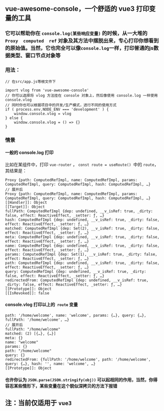 ## vue-awesome-console，一个舒适的 vue3 打印变量的工具
### 它可以帮助你在 ```console.log(某些响应变量)``` 的时候，从一大堆的 ```Proxy  computed  ref``` 对象及其方法中摆脱出来，专心打印你想看到的原始值。当然，它也完全可以像```console.log```一样，打印普通的js数据类型、窗口节点对象等

### 用法：
```
// 在src/app.js等根文件下

import vlog from 'vue-awesome-console'
// 你可以选择将 vlog 方法挂在 console 对象上，然后像使用 console.log 一样使用 console.vlog
// 同时你也可以根据项目中的开发/生产模式，进行不同的使用方式
if ( process.env.NODE_ENV === 'development' ) {
    window.console.vlog = vlog
} else {
    window.console.vlog = () => {}
}
```

### 情景
#### 一般的 console.log 打印
比如在某组件中，打印 ```vue-router``` ， ```const route = useRoute() ```中的 ```route```，其结果是：
```
Proxy {path: ComputedRefImpl, name: ComputedRefImpl, params: ComputedRefImpl, query: ComputedRefImpl, hash: ComputedRefImpl, …}
// 展开后
Proxy {path: ComputedRefImpl, name: ComputedRefImpl, params: ComputedRefImpl, query: ComputedRefImpl, hash: ComputedRefImpl, …}
[[Handler]]: Object
[[Target]]: Object
fullPath: ComputedRefImpl {dep: undefined, __v_isRef: true, _dirty: false, effect: ReactiveEffect, _setter: ƒ, …}
hash: ComputedRefImpl {dep: undefined, __v_isRef: true, _dirty: false, effect: ReactiveEffect, _setter: ƒ, …}
matched: ComputedRefImpl {dep: Set(2), __v_isRef: true, _dirty: false, effect: ReactiveEffect, _setter: ƒ, …}
meta: ComputedRefImpl {dep: undefined, __v_isRef: true, _dirty: false, effect: ReactiveEffect, _setter: ƒ, …}
name: ComputedRefImpl {dep: undefined, __v_isRef: true, _dirty: false, effect: ReactiveEffect, _setter: ƒ, …}
params: ComputedRefImpl {dep: Set(1), __v_isRef: true, _dirty: false, effect: ReactiveEffect, _setter: ƒ, …}
path: ComputedRefImpl {dep: undefined, __v_isRef: true, _dirty: false, effect: ReactiveEffect, _setter: ƒ, …}
query: ComputedRefImpl {dep: undefined, __v_isRef: true, _dirty: false, effect: ReactiveEffect, _setter: ƒ, …}
redirectedFrom: ComputedRefImpl {dep: undefined, __v_isRef: true, _dirty: false, effect: ReactiveEffect, _setter: ƒ, …}
[[Prototype]]: Object
[[IsRevoked]]: false
```
#### console.vlog 打印以上的``` route``` 变量
```
path: '/home/welcome', name: 'welcome', params: {…}, query: {…}, fullPath: '/home/welcome', …}
// 展开后
fullPath: "/home/welcome"
matched: (2) [{…}, {…}]
meta: {}
name: "welcome"
params: {}
path: "/home/welcome"
query: {}
redirectedFrom: {fullPath: '/home/welcome', path: '/home/welcome', query: {…}, hash: '', name: 'welcome', …}
[[Prototype]]: Object
```
#### 也许你认为 ```JSON.parse(JSON.stringify(obj))``` 可以起相同的作用，当然，你得容忍某些情形下，某些变量在这个貌似深拷贝的方法下报错

## 注：当前仅适用于 ```vue3```